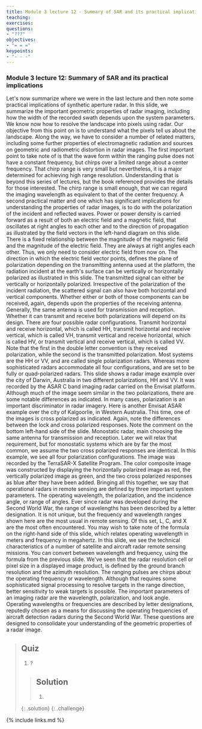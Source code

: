 ```yaml
---
title: Module 3 lecture 12 - Summary of SAR and its practical implications
teaching: 
exercises: 
questions:
- "???"
objectives:
- "= = ="
keypoints:
- "- - -"
---
```


### Module 3 lecture 12: Summary of SAR and its practical implications

Let's now summarize where we were in the last lecture and then note some practical implications of synthetic aperture radar. In this slide, we summarize the important geometric properties of radar imaging, including how the width of the recorded swath depends upon the system parameters. We know now how to resolve the landscape into pixels using radar. Our objective from this point on is to understand what the pixels tell us about the landscape. Along the way, we have to consider a number of related matters, including some further properties of electromagnetic radiation and sources on geometric and radiometric distortion in radar images. The first important point to take note of is that the wave form within the ranging pulse does not have a constant frequency, but chirps over a limited range about a center frequency. That chirp range is very small but nevertheless, it is a major determined for achieving high range resolution. Understanding that is beyond this series of lectures, but the book referenced provides the details for those interested. The chirp range is small enough, that we can regard the imaging wavelength as equivalent to that of the center frequency. A second practical matter and one which has significant implications for understanding the properties of radar images, is to do with the polarization of the incident and reflected waves. Power or power density is carried forward as a result of both an electric field and a magnetic field, that oscillates at right angles to each other and to the direction of propagation as illustrated by the field vectors in the left-hand diagram on this slide. There is a fixed relationship between the magnitude of the magnetic field and the magnitude of the electric field. They are always at right angles each other. Thus, we only need to consider electric field from now on. The direction in which the electric field vector points, defines the plane of polarization depending on the transmitting antenna used at the platform, the radiation incident at the earth's surface can be vertically or horizontally polarized as illustrated in this slide. The transmitted signal can either be vertically or horizontally polarized. Irrespective of the polarization of the incident radiation, the scattered signal can also have both horizontal and vertical components. Whether either or both of those components can be received, again, depends upon the properties of the receiving antenna. Generally, the same antenna is used for transmission and reception. Whether it can transmit and receive both polarizations will depend on its design. There are four possible radar configurations. Transmit horizontal and receive horizontal, which is called HH, transmit horizontal and receive vertical, which is called VH, transmit vertical and receive horizontal, which is called HV, or transmit vertical and receive vertical, which is called VV. Note that the first in the double letter convention is they received polarization, while the second is the transmitted polarization. Most systems are the HH or VV, and are called single polarization radars. Whereas more sophisticated radars accommodate all four configurations, and are set to be fully or quad-polarized radars. This slide shows a radar image example over the city of Darwin, Australia in two different polarizations, HH and VV. It was recorded by the ASAR C band imaging radar carried on the Envisat platform. Although much of the image seem similar in the two polarizations, there are some notable differences as indicated. In many cases, polarization is an important discriminator in radar imagery. Here is another Envisat ASAR example over the city of Kalgoorlie, in Western Australia. This time, one of the images is cross polarized as indicated. Again, note the differences between the lock and cross polarized responses. Note the comment on the bottom left-hand side of the slide. Monostatic radar, main choosing the same antenna for transmission and reception. Later we will relax that requirement, but for monostatic systems which are by far the most common, we assume the two cross polarized responses are identical. In this example, we see all four polarization configurations. The image was recorded by the TerraSAR-X Satellite Program. The color composite image was constructed by displaying the horizontally polarized image as red, the vertically polarized image as green, and the two cross polarized responses as blue after they have been added. Bringing all this together, we say that operational radars in remote sensing are defined by three important system parameters. The operating wavelength, the polarization, and the incidence angle, or range of angles. Ever since radar was developed during the Second World War, the range of wavelengths has been described by a letter designation. It is not unique, but the frequency and wavelength ranges shown here are the most usual in remote sensing. Of this set, L, C, and X are the most often encountered. You may wish to take note of the formula on the right-hand side of this slide, which relates operating wavelength in meters and frequency in megahertz. In this slide, we see the technical characteristics of a number of satellite and aircraft radar remote sensing missions. You can convert between wavelength and frequency, using the formula from the previous slide. We've seen that the radar resolution cell or pixel size in a displayed image product, is defined by the ground branch resolution and the azimuth resolution. The ranging pulses are chirps about the operating frequency or wavelength. Although that requires some sophisticated signal processing to resolve targets in the range direction, better sensitivity to weak targets is possible. The important parameters of an imaging radar are the wavelength, polarization, and look angle. Operating wavelengths or frequencies are described by letter designations, reputedly chosen as a means for discussing the operating frequencies of aircraft detection radars during the Second World War. These questions are designed to consolidate your understanding of the geometric properties of a radar image. 


> ## Quiz
>
> 1. ?
>
> > ## Solution
> >
> > 1. 
>    {: .solution}
 {: .challenge}

{% include links.md %}

